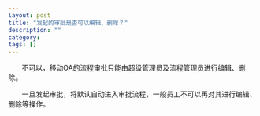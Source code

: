 ```yaml
---
layout: post
title: "发起的审批是否可以编辑、删除？"
description: ""
category: 
tags: []
---
```

&#160; &#160; &#160; &#160;不可以，移动OA的流程审批只能由超级管理员及流程管理员进行编辑、删除。

&#160; &#160; &#160; &#160;一旦发起审批，将默认自动进入审批流程，一般员工不可以再对其进行编辑、删除等操作。
